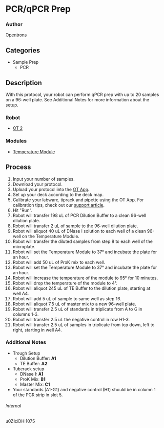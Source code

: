 # PCR/qPCR Prep

### Author
[Opentrons](http://www.opentrons.com/)

## Categories
* Sample Prep
    * PCR

## Description
With this protocol, your robot can perform qPCR prep with up to 20 samples on a 96-well plate. See Additional Notes for more information about the setup.

### Robot
* [OT 2](https://opentrons.com/ot-2)

### Modules
* [Temperature Module](https://shop.opentrons.com/collections/hardware-modules/products/tempdeck)

## Process
1. Input your number of samples.
2. Download your protocol.
3. Upload your protocol into the [OT App](https://opentrons.com/ot-app).
4. Set up your deck according to the deck map.
5. Calibrate your labware, tiprack and pipette using the OT App. For calibration tips, check out our [support article](https://support.opentrons.com/ot-2/getting-started-software-setup/deck-calibration).
6. Hit "Run".
7. Robot will transfer 198 uL of PCR Dilution Buffer to a clean 96-well dilution plate.
8. Robot will transfer 2 uL of sample to the 96-well dilution plate.
9. Robot will aliquot 40 uL of DNase I solution to each well of a clean 96-well on the Temperature Module.
10. Robot will transfer the diluted samples from step 8 to each well of the microplate.
11. Robot will set the Temperature Module to 37° and incubate the plate for an hour.
12. Robot will add 50 uL of ProK mix to each well.
13. Robot will set the Temperature Module to 37° and incubate the plate for an hour.
14. Robot will increase the temperature of the module to 95° for 10 minutes.
15. Robot will drop the temperature of the module to 4°.
16. Robot will aliquot 245 uL of TE Buffer to the dilution plate, starting at well A4.
17. Robot will add 5 uL of sample to same well as step 16.
18. Robot will aliquot 7.5 uL of master mix to a new 96-well plate.
19. Robot will transfer 2.5 uL of standards in triplicate from A to G in columns 1-3.
20. Robot will transfer 2.5 uL the negative control in row H1-3.
21. Robot will transfer 2.5 uL of samples in triplicate from top down, left to right, starting in well A4.

### Additional Notes
* Trough Setup
    * Dilution Buffer: **A1**
    * TE Buffer: **A2**
* Tuberack setup
    * DNase I: **A1**
    * ProK Mix: **B1**
    * Master Mix: **C1**
* Your standards (A1-G1) and negative control (H1) should be in column 1 of the PCR strip in slot 5.

###### Internal
u0ZIciDH
1075
